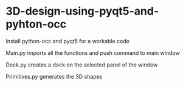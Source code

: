# 3D-design-using-pyqt5-and-pyhton-occ

Install python-occ and pyqt5 for a workable code

Main.py imports all the functions and push command to main window

Dock.py creates a dock on the selected panel of the window

Primitives.py generates the 3D shapes
